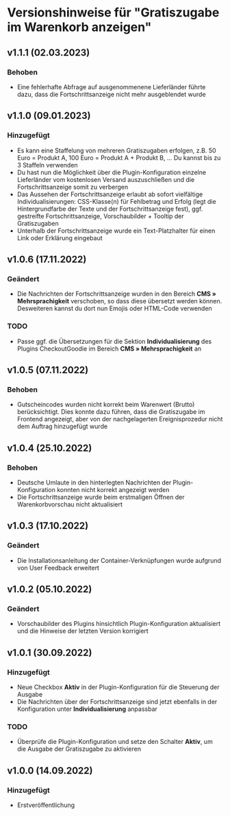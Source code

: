 # Versionshinweise für "Gratiszugabe im Warenkorb anzeigen"

## v1.1.1 (02.03.2023)

### Behoben
- Eine fehlerhafte Abfrage auf ausgenommenene Lieferländer führte dazu, dass die Fortschrittsanzeige nicht mehr ausgeblendet wurde

## v1.1.0 (09.01.2023)

### Hinzugefügt
- Es kann eine Staffelung von mehreren Gratiszugaben erfolgen, z.B. 50 Euro = Produkt A, 100 Euro = Produkt A + Produkt B, ... Du kannst bis zu 3 Staffeln verwenden
- Du hast nun die Möglichkeit über die Plugin-Konfiguration einzelne Lieferländer vom kostenlosen Versand auszuschließen und die Fortschrittsanzeige somit zu verbergen
- Das Aussehen der Fortschrittsanzeige erlaubt ab sofort vielfältige Individualisierungen: CSS-Klasse(n) für Fehlbetrag und Erfolg (legt die Hintergrundfarbe der Texte und der Fortschrittsanzeige fest), ggf. gestreifte Fortschrittsanzeige, Vorschaubilder + Tooltip der Gratiszugaben
- Unterhalb der Fortschrittsanzeige wurde ein Text-Platzhalter für einen Link oder Erklärung eingebaut

## v1.0.6 (17.11.2022)

### Geändert
- Die Nachrichten der Fortschrittsanzeige wurden in den Bereich **CMS » Mehrsprachigkeit** verschoben, so dass diese übersetzt werden können. Desweiteren kannst du dort nun Emojis oder HTML-Code verwenden

### TODO
- Passe ggf. die Übersetzungen für die Sektion **Individualisierung** des Plugins CheckoutGoodie im Bereich **CMS » Mehrsprachigkeit** an

## v1.0.5 (07.11.2022)

### Behoben
- Gutscheincodes wurden nicht korrekt beim Warenwert (Brutto) berücksichtigt. Dies konnte dazu führen, dass die Gratiszugabe im Frontend angezeigt, aber von der nachgelagerten Ereignisprozedur nicht dem Auftrag hinzugefügt wurde

## v1.0.4 (25.10.2022)

### Behoben
- Deutsche Umlaute in den hinterlegten Nachrichten der Plugin-Konfiguration konnten nicht korrekt angezeigt werden
- Die Fortschrittsanzeige wurde beim erstmaligen Öffnen der Warenkorbvorschau nicht aktualisiert

## v1.0.3 (17.10.2022)

### Geändert
- Die Installationsanleitung der Container-Verknüpfungen wurde aufgrund von User Feedback erweitert

## v1.0.2 (05.10.2022)

### Geändert
- Vorschaubilder des Plugins hinsichtlich Plugin-Konfiguration aktualisiert und die Hinweise der letzten Version korrigiert

## v1.0.1 (30.09.2022)

### Hinzugefügt
- Neue Checkbox **Aktiv** in der Plugin-Konfiguration für die Steuerung der Ausgabe
- Die Nachrichten über der Fortschrittsanzeige sind jetzt ebenfalls in der Konfiguration unter **Individualisierung** anpassbar

### TODO
- Überprüfe die Plugin-Konfiguration und setze den Schalter **Aktiv**, um die Ausgabe der Gratiszugabe zu aktivieren

## v1.0.0 (14.09.2022)

### Hinzugefügt
- Erstveröffentlichung
